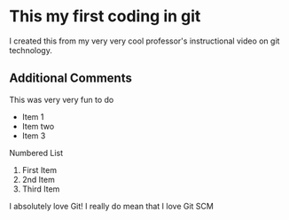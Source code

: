 # This my first coding in git

I created this from my very very cool professor's instructional video on git technology.

## Additional Comments

This was very very fun to do

* Item 1
* Item two
* Item 3


Numbered List

1. First Item
2. 2nd Item
3. Third Item

I absolutely love Git!
I really do mean that I love Git SCM
